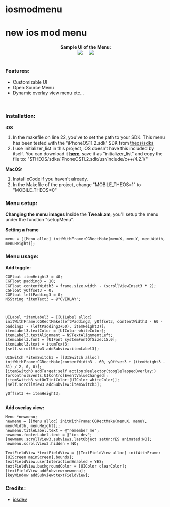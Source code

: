 # iosmodmenu
# new ios mod menu


<div style="text-align: center;">
<b>Sample UI of the Menu:</b><br>

<div style="display: flex; justify-content: center;">
    <img src="https://github.com/ioscoderr/iosmodmenu/blob/main/IMG_0549.PNG" style="max-width: 300px; margin: 0 10px;">
    <img src="https://github.com/ioscoderr/iosmodmenu/blob/main/IMG_0550.PNG" style="max-width: 300px; margin: 0 10px;">
</div>

</div>

<br>

### Features:
* Customizable UI
* Open Source Menu
* Dynamic overlay view menu etc...
<br>

### Installation:


**iOS**
1. In the makefile on line 22, you've to set the path to your SDK. This menu has been tested with the "iPhoneOS11.2.sdk" SDK from [theos/sdks](https://github.com/theos/sdks)
2. I use initializer_list in this project, iOS doesn't have this included by itself. You can download it [**here**](https://raw.githubusercontent.com/joeyjurjens/iOS-Mod-Menu-Template-for-Theos/977e9ff2c626d6b1308eed7e17f1daf0a610e8e9/template/KittyMemory/initializer_list), save it as "initializer_list" and copy the file to: "$THEOS/sdks/iPhoneOS11.2.sdk/usr/include/c++/4.2.1/" <br>

**MacOS:**
1. Install xCode if you haven't already.
1. In the Makefile of the project, change "MOBILE_THEOS=1" to "MOBILE_THEOS=0" <br>

### Menu setup:

**Changing the menu images**
Inside the **Tweak.xm**, you'll setup the menu under the function "setupMenu". 


**Setting a frame**
```obj-c
menu = [[Menu alloc] initWithFrame:CGRectMake(menuX, menuY, menuWidth, menuHeight)];
```

### Menu usage:

<b> Add toggle: </b>
```obj-c
CGFloat itemHeight3 = 40;
CGFloat padding3 = 10;
CGFloat contentWidth3 = frame.size.width - (scrollViewInset3 * 2);
CGFloat yOffset3 = 0;
CGFloat leftPadding3 = 0;
NSString *itemText3 = @"OVERLAY";



UILabel *itemLabel3 = [[UILabel alloc] initWithFrame:CGRectMake(leftPadding3, yOffset3, contentWidth3 - 60 - padding3 - (leftPadding3+50), itemHeight3)];
itemLabel3.textColor = [UIColor whiteColor];
itemLabel3.textAlignment = NSTextAlignmentLeft;
itemLabel3.font = [UIFont systemFontOfSize:15.0];
itemLabel3.text = itemText3;
[self.scrollView3 addSubview:itemLabel3];

UISwitch *itemSwitch3 = [[UISwitch alloc] initWithFrame:CGRectMake(contentWidth3 - 60, yOffset3 + (itemHeight3 - 31) / 2, 0, 0)];
[itemSwitch3 addTarget:self action:@selector(toogleTappedOverlay:) forControlEvents:UIControlEventValueChanged];
[itemSwitch3 setOnTintColor:[UIColor whiteColor]];
[self.scrollView3 addSubview:itemSwitch3];

yOffset3 += itemHeight3;


```

<b> Add overlay view: </b>
```obj-c
Menu *newmenu;
newmenu = [[Menu alloc] initWithFrame:CGRectMake(menuX, menuY, menuWidth, menuHeight)];
newmenu.titleLabel.text = @"remember me";
newmenu.footerLabel.text = @"ios dev";
[newmenu.scrollView3.subviews.lastObject setOn:YES animated:NO];
newmenu.scrollView3.hidden = NO;

TextFieldView *textFieldView = [[TextFieldView alloc] initWithFrame:[UIScreen mainScreen].bounds];
textFieldView.userInteractionEnabled = YES;
textFieldView.backgroundColor = [UIColor clearColor];
[textFieldView addSubview:newmenu];
[keyWindow addSubview:textFieldView];
```

### Credits:
* [iosdev](https://t.me/developerioscoder)


